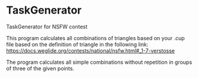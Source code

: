 # TaskGenerator
TaskGenerator for NSFW contest


This program calculates all combinations of triangles based on your .cup file based on the definition of triangle in the following link:
https://docs.weglide.org/contests/national/nsfw.html#_1-7-verstosse


The program calculates all simple combinations without repetition in groups of three of the given points.


